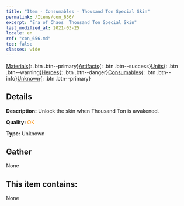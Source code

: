 ```yaml
---
title: "Item - Consumables - Thousand Ton Special Skin"
permalink: /Items/con_656/
excerpt: "Era of Chaos  Thousand Ton Special Skin"
last_modified_at: 2021-03-25
locale: en
ref: "con_656.md"
toc: false
classes: wide
---
```

 [Materials](/Items/){: .btn .btn--primary}[Artifacts](/Items/Artifacts/){: .btn .btn--success}[Units](/Items/Units/){: .btn .btn--warning}[Heroes](/Items/Heroes/){: .btn .btn--danger}[Consumables](/Items/Consumables/){: .btn .btn--info}[Unknown](/Items/Unknown/){: .btn .btn--primary}

## Details
 **Description:** Unlock the skin when Thousand Ton is awakened.

 **Quality:** <span style="color: #FF8C00">OK</span>

 **Type:** Unknown

## Gather

  None

## This item contains:

  None

